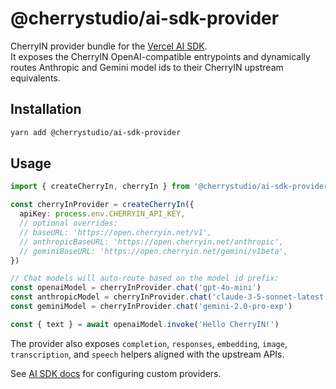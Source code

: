 # @cherrystudio/ai-sdk-provider

CherryIN provider bundle for the [Vercel AI SDK](https://ai-sdk.dev/).  
It exposes the CherryIN OpenAI-compatible entrypoints and dynamically routes Anthropic and Gemini model ids to their CherryIN upstream equivalents.

## Installation

```bash
yarn add @cherrystudio/ai-sdk-provider
```

## Usage

```ts
import { createCherryIn, cherryIn } from '@cherrystudio/ai-sdk-provider'

const cherryInProvider = createCherryIn({
  apiKey: process.env.CHERRYIN_API_KEY,
  // optional overrides:
  // baseURL: 'https://open.cherryin.net/v1',
  // anthropicBaseURL: 'https://open.cherryin.net/anthropic',
  // geminiBaseURL: 'https://open.cherryin.net/gemini/v1beta',
})

// Chat models will auto-route based on the model id prefix:
const openaiModel = cherryInProvider.chat('gpt-4o-mini')
const anthropicModel = cherryInProvider.chat('claude-3-5-sonnet-latest')
const geminiModel = cherryInProvider.chat('gemini-2.0-pro-exp')

const { text } = await openaiModel.invoke('Hello CherryIN!')
```

The provider also exposes `completion`, `responses`, `embedding`, `image`, `transcription`, and `speech` helpers aligned with the upstream APIs.

See [AI SDK docs](https://ai-sdk.dev/providers/community-providers/custom-providers) for configuring custom providers.
